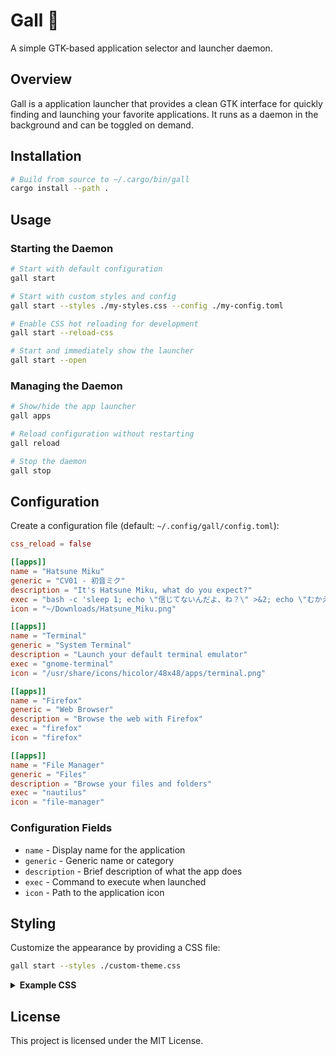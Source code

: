 # Gall 🚀

A simple GTK-based application selector and launcher daemon.

## Overview

Gall is a application launcher that provides a clean GTK interface for quickly finding and launching your favorite applications. It runs as a daemon in the background and can be toggled on demand.

## Installation

```bash
# Build from source to ~/.cargo/bin/gall
cargo install --path .
```

## Usage

### Starting the Daemon

```bash
# Start with default configuration
gall start

# Start with custom styles and config
gall start --styles ./my-styles.css --config ./my-config.toml

# Enable CSS hot reloading for development
gall start --reload-css

# Start and immediately show the launcher
gall start --open
```

### Managing the Daemon

```bash
# Show/hide the app launcher
gall apps

# Reload configuration without restarting
gall reload

# Stop the daemon
gall stop
```

## Configuration

Create a configuration file (default: `~/.config/gall/config.toml`):

```toml
css_reload = false

[[apps]]
name = "Hatsune Miku"
generic = "CV01 - 初音ミク"
description = "It's Hatsune Miku, what do you expect?"
exec = "bash -c 'sleep 1; echo \"信じてないんだよ、ね？\" >&2; echo \"むかえにゆくよ\"; exit 1'"
icon = "~/Downloads/Hatsune_Miku.png"

[[apps]]
name = "Terminal"
generic = "System Terminal"
description = "Launch your default terminal emulator"
exec = "gnome-terminal"
icon = "/usr/share/icons/hicolor/48x48/apps/terminal.png"

[[apps]]
name = "Firefox"
generic = "Web Browser"
description = "Browse the web with Firefox"
exec = "firefox"
icon = "firefox"

[[apps]]
name = "File Manager"
generic = "Files"
description = "Browse your files and folders"
exec = "nautilus"
icon = "file-manager"
```

### Configuration Fields

- `name` - Display name for the application
- `generic` - Generic name or category
- `description` - Brief description of what the app does
- `exec` - Command to execute when launched
- `icon` - Path to the application icon

## Styling

Customize the appearance by providing a CSS file:

```bash
gall start --styles ./custom-theme.css
```

<details>
<summary><b>Example CSS</b></summary>

```css
/* Catppuccin Mocha GTK Theme */
@define-color rosewater #f5e0dc;
@define-color flamingo #f2cdcd;
@define-color pink #f5c2e7;
@define-color mauve #cba6f7;
@define-color red #f38ba8;
@define-color maroon #eba0ac;
@define-color peach #fab387;
@define-color yellow #f9e2af;
@define-color green #a6e3a1;
@define-color teal #94e2d5;
@define-color sky #89dceb;
@define-color sapphire #74c7ec;
@define-color blue #89b4fa;
@define-color lavender #b4befe;
@define-color text #cdd6f4;
@define-color subtext1 #bac2de;
@define-color subtext0 #a6adc8;
@define-color overlay2 #9399b2;
@define-color overlay1 #7f849c;
@define-color overlay0 #6c7086;
@define-color surface2 #585b70;
@define-color surface1 #45475a;
@define-color surface0 #313244;
@define-color base #1e1e2e;
@define-color mantle #181825;
@define-color crust #11111b;

@define-color accent @mauve;

/* Window styling */
window {
    background-color: @base;
    border-radius: 34px;
    border: 2px solid @mauve;
}

window decoration {
    background-color: @base;
    border-radius: 10px 10px 0 0;
}

/* Entry widgets (text inputs) */
#search-box {
    border-radius: 8px 8px 26px 26px;
}
#search-input {
    background-color: @surface0;
    color: @text;
    border: 1px solid @surface1;
    border-radius: 22px 5px 5px 5px;
    padding: 8px;
    font-size: 16px;
    transition: all 200ms ease;
}

#search-input:focus {
    border-color: @mauve;
    box-shadow: inset 0 0 0 1px @mauve;
    background-color: @surface1;
}

#search-input:disabled {
    background-color: @mantle;
    color: @overlay0;
    border-color: @surface0;
}

/* Button styling */
#toggle-button {
    background-color: @surface0;
    color: @text;
    border: 1px solid @mauve;
    border-radius: 5px 22px 5px 5px;
    padding: 6px 12px;
    font-size: 12px;
    transition: all 200ms ease;
    min-height: 24px;
}

#toggle-button:hover {
    background-color: @surface1;
    border-color: @surface2;
    color: @lavender;
}

#toggle-button:active {
    background-color: @surface2;
}

#toggle-button:disabled {
    background-color: @mantle;
    color: @overlay0;
    border-color: @surface0;
}

#apps-scroll {
    border-radius: 8px 8px 26px 26px;
    padding-bottom: 20px;
}

/* ListBox styling */
#apps-list {
    background-color: transparent;
    border-radius: 8px 8px 26px 26px;
}

#app-row {
    background-color: transparent;
    color: @text;
    border-bottom: 1px solid alpha(@surface0, 0.5);
    border-radius: 8px;
    transition: all 150ms ease;
    min-height: 32px;
}

#app-row:hover {
    background-color: @surface0;
    color: @lavender;
}

#app-row:selected {
    background-color: @mauve;
}

#app-row:selected label {
    color: @crust;
    font-weight: 500;
}

#app-row:selected:hover {
    background-color: @sapphire;
}

/* Label styling */
#app-row label {
    color: @text;
}

#app-row label:disabled {
    color: @overlay0;
}

/* Scrollbar styling */
scrollbar {
    background-color: @mantle;
    border-radius: 8px;
    border: none;
}

scrollbar slider {
    background-color: @mauve;
    border-radius: 8px;
    border: 2px solid transparent;
    min-width: 12px;
    min-height: 12px;
}

scrollbar slider:hover {
    background-color: @surface2;
}

scrollbar slider:active {
    background-color: @overlay0;
}

scrollbar.horizontal slider {
    min-width: 12px;
    min-height: 12px;
}

scrollbar.vertical slider {
    min-width: 12px;
    min-height: 12px;
}

#error-reason {
    color: @mauve;
}
#error-label-stderr {
    color: @red;
}
#error-label-stdout {
    color: @green;
}

.error-copy-btn {
    background-color: @peach;
    color: @mantle;
}
.error-copy-btn:hover {
    background-color: @yellow;
}

#error-close-btn {
    background-color: @red;
    color: @mantle;
}
#error-close-btn:hover {
    background-color: @pink;
}

```

</details>

## License

This project is licensed under the MIT License.
